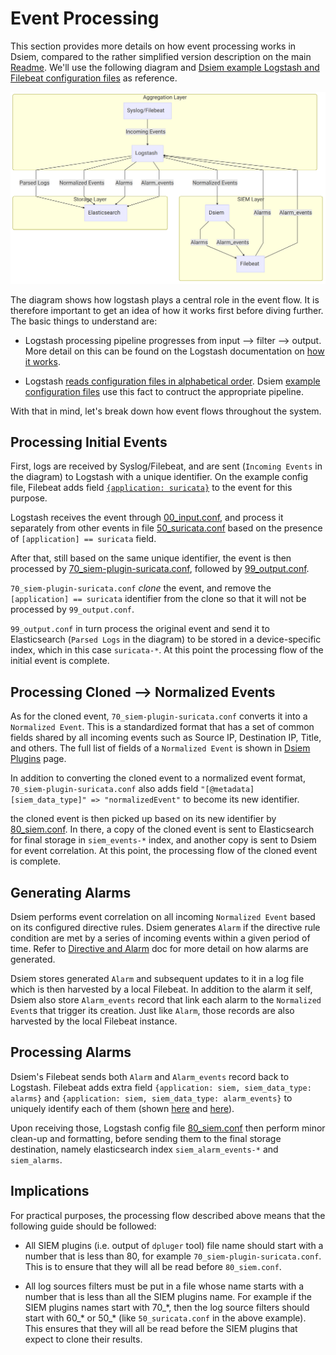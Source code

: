 # Event Processing

This section provides more details on how event processing works in Dsiem, compared to the rather simplified version description on the main [Readme](https://github.com/defenxor/dsiem/#how-it-works). We'll use the following diagram and <a href="https://github.com/defenxor/dsiem/tree/master/deployments/docker/conf/">Dsiem example Logstash and Filebeat configuration files</a> as reference.

![Event Processing Flow](/docs/images/flow.png)

The diagram shows how logstash plays a central role in the event flow. It is therefore important to get an idea of how it works first before diving further. The basic things to understand are:

  * Logstash processing pipeline progresses from input ⟶ filter ⟶ output. More detail on this can be found on the Logstash documentation on <a href="https://www.elastic.co/guide/en/logstash/current/pipeline.html">how it works</a>.

  * Logstash <a href="https://discuss.elastic.co/t/logstash-priority-order-when-using-multiple-config-files/80507">reads configuration files in alphabetical order</a>. Dsiem <a href="https://github.com/defenxor/dsiem/tree/master/deployments/docker/conf/logstash/conf.d">example configuration files</a> use this fact to contruct the appropriate pipeline.

With that in mind, let's break down how event flows throughout the system.

## Processing Initial Events

First, logs are received by Syslog/Filebeat, and are sent (`Incoming Events` in the diagram) to Logstash with a unique identifier. On the example config file, Filebeat adds field <a href="https://github.com/defenxor/dsiem/blob/fbf98d55d6b6dd2414a76a84964cb6c9719d7f58/deployments/docker/conf/filebeat/filebeat.yml#L33">`{application: suricata}`</a> to the event for this purpose.


Logstash receives the event through <a href="https://github.com/defenxor/dsiem/blob/master/deployments/docker/conf/logstash/conf.d/00_input.conf">00_input.conf</a>, and process it separately from other events in file <a href="https://github.com/defenxor/dsiem/blob/master/deployments/docker/conf/logstash/conf.d/50_suricata.conf"> 50_suricata.conf</a> based on the presence of `[application] == suricata` field.

After that, still based on the same unique identifier, the event is then processed by <a href="https://github.com/defenxor/dsiem/blob/master/deployments/docker/conf/logstash/conf.d/70_siem-plugin-suricata.conf">70_siem-plugin-suricata.conf</a>, followed by <a href="https://github.com/defenxor/dsiem/blob/master/deployments/docker/conf/logstash/conf.d/99_output.conf">99_output.conf</a>.

`70_siem-plugin-suricata.conf` *clone* the event, and remove the `[application] == suricata` identifier from the clone so that it will not be processed by `99_output.conf`.

`99_output.conf` in turn process the original event and send it to Elasticsearch (`Parsed Logs` in the diagram) to be stored in a device-specific index, which in this case `suricata-*`. At this point the processing flow of the initial event is complete.

## Processing Cloned ⟶ Normalized Events

As for the cloned event, `70_siem-plugin-suricata.conf` converts it into a `Normalized Event`. This is a standardized format that has a set of common fields shared by all incoming events such as Source IP, Destination IP, Title, and others. The full list of fields of a `Normalized Event` is shown in [Dsiem Plugins](./dsiem_plugin.md) page.

In addition to converting the cloned event to a normalized event format, `70_siem-plugin-suricata.conf` also adds field `"[@metadata][siem_data_type]" => "normalizedEvent"` to become its new identifier.

the cloned event is then picked up based on its new identifier by <a href="https://github.com/defenxor/dsiem/blob/master/deployments/docker/conf/logstash/conf.d/80_siem.conf">80_siem.conf</a>. In there, a copy of the cloned event is sent to Elasticsearch for final storage in `siem_events-*` index, and another copy is sent to Dsiem for event correlation. At this point, the processing flow of the cloned event is complete.

## Generating Alarms

Dsiem performs event correlation on all incoming `Normalized Event` based on its configured directive rules. Dsiem generates `Alarm` if the directive rule condition are met by a series of incoming events within a given period of time. Refer to [Directive and Alarm](./directive_and_alarm.md) doc for more detail on how alarms are generated. 

Dsiem stores generated `Alarm` and subsequent updates to it in a log file which is then harvested by a local Filebeat. In addition to the alarm it self, Dsiem also store `Alarm_events` record that link each alarm to the `Normalized Event`s that trigger its creation. Just like `Alarm`, those records are also harvested by the local Filebeat instance.

## Processing Alarms

Dsiem's Filebeat sends both `Alarm` and `Alarm_events` record back to Logstash. Filebeat adds extra field `{application: siem, siem_data_type: alarms}` and `{application: siem, siem_data_type: alarm_events}` to uniquely identify each of them (shown <a href="https://github.com/defenxor/dsiem/blob/fbf98d55d6b6dd2414a76a84964cb6c9719d7f58/deployments/docker/conf/filebeat/filebeat.yml#L6">here</a> and <a href="https://github.com/defenxor/dsiem/blob/fbf98d55d6b6dd2414a76a84964cb6c9719d7f58/deployments/docker/conf/filebeat/filebeat.yml#L15">here</a>).

Upon receiving those, Logstash config file <a href="https://github.com/defenxor/dsiem/blob/fbf98d55d6b6dd2414a76a84964cb6c9719d7f58/deployments/docker/conf/logstash/conf.d/80_siem.conf#L40">80_siem.conf</a> then perform minor clean-up and formatting, before sending them to the final storage destination, namely elasticsearch index `siem_alarm_events-*` and `siem_alarms`.

## Implications
For practical purposes, the processing flow described above means that the following guide should be followed:

* All SIEM plugins (i.e. output of `dpluger` tool) file name should start with a number that is less than 80, for example `70_siem-plugin-suricata.conf`. This is to ensure that they will all be read before `80_siem.conf`.

* All log sources filters must be put in a file whose name starts with a number that is less than all the SIEM plugins name. For example if the SIEM plugins names start with 70_\*, then the log source filters should start with 60_\* or 50_\* (like `50_suricata.conf` in the above example). This ensures that they will all be read before the SIEM plugins that expect to clone their results.
